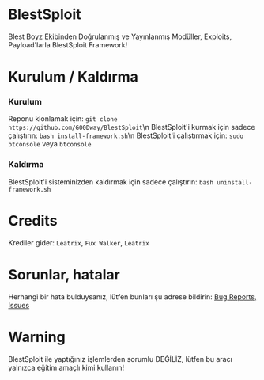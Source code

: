 # BlestSploit
Blest Boyz Ekibinden Doğrulanmış ve Yayınlanmış Modüller, Exploits, Payload'larla BlestSploit Framework!
# Kurulum / Kaldırma
### Kurulum
Reponu klonlamak için: `git clone https://github.com/G00Dway/BlestSploit`\n
BlestSploit'i kurmak için sadece çalıştırın: `bash install-framework.sh`\n
BlestSploit'i çalıştırmak için: `sudo btconsole` veya `btconsole`
### Kaldırma
BlestSploit'i sisteminizden kaldırmak için sadece çalıştırın: `bash uninstall-framework.sh`
# Credits
Krediler gider: `Leatrix`, `Fux Walker`, `Leatrix`
# Sorunlar, hatalar
Herhangi bir hata bulduysanız, lütfen bunları şu adrese bildirin: <a href="https://github.com/G00Dway/USBSploit/issues">Bug Reports, Issues</a>
# Warning
BlestSploit ile yaptığınız işlemlerden sorumlu DEĞİLİZ, lütfen bu aracı yalnızca eğitim amaçlı kimi kullanın!
